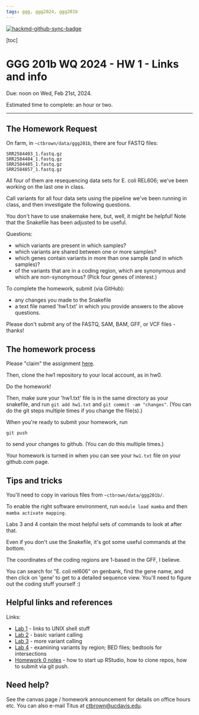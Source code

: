 ```yaml
---
tags: ggg, ggg2024, ggg201b
---
```


[![hackmd-github-sync-badge](https://hackmd.io/WJPwMTpVTcaV9K_hLCq4mw/badge)](https://hackmd.io/WJPwMTpVTcaV9K_hLCq4mw)


[toc] 

# GGG 201b WQ 2024 - HW 1 - Links and info

Due: noon on Wed, Feb 21st, 2024.

Estimated time to complete: an hour or two.

---

## The Homework Request

On farm, in `~ctbrown/data/ggg201b`, there are four FASTQ files:

```
SRR2584403_1.fastq.gz
SRR2584404_1.fastq.gz
SRR2584405_1.fastq.gz
SRR2584857_1.fastq.gz
```

All four of them are resequencing data sets for E. coli REL606; we've been working on the last one in class.

Call variants for all four data sets using the pipeline we've been running in class, and then investigate the following questions.

You don't have to use snakemake here, but, well, it might be helpful! Note that the Snakefile has been adjusted to be useful. 

Questions:
- which variants are present in which samples?
- which variants are shared between one or more samples?
- which genes contain variants in more than one sample (and in which samples)?
- of the variants that are in a coding region, which are synonymous and which are non-synonymous? (Pick four genes of interest.)

To complete the homework, submit (via GitHub):
- any changes you made to the Snakefile
- a text file named 'hw1.txt' in which you provide answers to the above questions.

Please don't submit any of the FASTQ, SAM, BAM, GFF, or VCF files - thanks!

## The homework process

Please "claim" the assignment [here](https://classroom.github.com/a/5p0hCs34).

Then, clone the hw1 repository to your local account, as in hw0.

Do the homework!

Then, make sure your 'hw1.txt' file is in the same directory as your snakefile, and run `git add hw1.txt` and `git commit -am "changes"`. (You can do the git steps multiple times if you change the file(s).)

When you're ready to submit your homework, run
```
git push
```
to send your changes to github. (You can do this multiple times.)

Your homework is turned in when you can see your `hw1.txt` file on your github.com page.

## Tips and tricks

You'll need to copy in various files from `~ctbrown/data/ggg201b/`.

To enable the right software environment, run `module load mamba` and then `mamba activate mapping`.

Labs 3 and 4 contain the most helpful sets of commands to look at after that.

Even if you don't use the Snakefile, it's got some useful commands at the bottom.

The coordinates of the coding regions are 1-based in the GFF, I believe.

You can search for "E. coli rel606" on genbank, find the gene name, and then click on 'gene' to get to a detailed sequence view. You'll need to figure out the coding stuff yourself :)

## Helpful links and references

Links:
* [Lab 1](https://hackmd.io/ZsRzMgMHREGWk2oGoZXOYA?view) - links to UNIX shell stuff
* [Lab 2](https://hackmd.io/YJeyl2n_T9qDgdUxq57zKg?view) - basic variant calling
* [Lab 3](https://hackmd.io/dJKxykasR5aiMWHPhdiXRQ?view) - more variant calling
* [Lab 4](https://hackmd.io/brvGZewjRziahjpvr-uEqA?view) - examining variants by region; BED files; bedtools for intersections
* [Homework 0 notes](https://hackmd.io/rYDn_4Z2S2GQJKISr7fSdA?view) - how to start up RStudio, how to clone repos, how to submit via git push.

## Need help?

See the canvas page / homework announcement for details on office hours etc. You can also e-mail Titus at ctbrown@ucdavis.edu.
